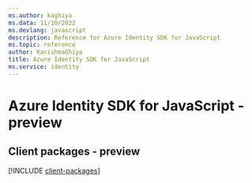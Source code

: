 ```yaml
---
ms.author: kaghiya
ms.data: 11/10/2022
ms.devlang: javascript
description: Reference for Azure Identity SDK for JavaScript
ms.topic: reference
author: KarishmaGhiya
title: Azure Identity SDK for JavaScript
ms.service: identity
---
```

# Azure Identity SDK for JavaScript - preview

## Client packages - preview
[!INCLUDE [client-packages](identity-client-index.md)]